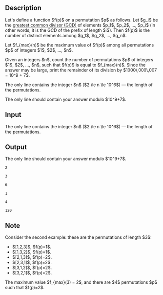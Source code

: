 ## Description

<div><p>Let's define a function $f(p)$ on a permutation $p$ as follows. Let $g_i$ be the <a href="https://en.wikipedia.org/wiki/Greatest_common_divisor">greatest common divisor (GCD)</a> of elements $p_1$, $p_2$, ..., $p_i$ (in other words, it is the GCD of the prefix of length $i$). Then $f(p)$ is the number of <span class="tex-font-style-bf">distinct</span> elements among $g_1$, $g_2$, ..., $g_n$.</p><p>Let $f_{max}(n)$ be the maximum value of $f(p)$ among all permutations $p$ of integers $1$, $2$, ..., $n$.</p><p>Given an integers $n$, count the number of permutations $p$ of integers $1$, $2$, ..., $n$, such that $f(p)$ is equal to $f_{max}(n)$. Since the answer may be large, print the remainder of its division by $1000\,000\,007 = 10^9 + 7$.</p></div><div class="input-specification"><p>The only line contains the integer $n$ ($2 \le n \le 10^6$)&nbsp;— the length of the permutations.</p></div><div class="output-specification"><p>The only line should contain your answer modulo $10^9+7$.</p></div>

## Input

<p>The only line contains the integer $n$ ($2 \le n \le 10^6$)&nbsp;— the length of the permutations.</p>

## Output

<p>The only line should contain your answer modulo $10^9+7$.</p>





```input1
2
```




```input2
3
```




```input3
6
```




```output1
1
```




```output2
4
```




```output3
120
```



## Note

<p>Consider the second example: these are the permutations of length $3$:</p><ul> <li> $[1,2,3]$, $f(p)=1$. </li><li> $[1,3,2]$, $f(p)=1$. </li><li> $[2,1,3]$, $f(p)=2$. </li><li> $[2,3,1]$, $f(p)=2$. </li><li> $[3,1,2]$, $f(p)=2$. </li><li> $[3,2,1]$, $f(p)=2$. </li></ul><p>The maximum value $f_{max}(3) = 2$, and there are $4$ permutations $p$ such that $f(p)=2$.</p>
